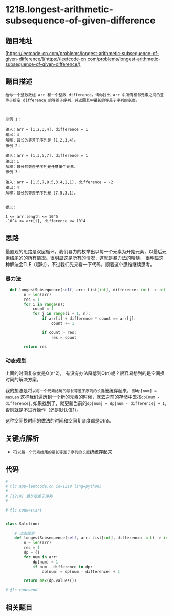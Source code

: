 # 1218.longest-arithmetic-subsequence-of-given-difference

## 题目地址

[https://leetcode-cn.com/problems/longest-arithmetic-subsequence-of-given-difference/](https://leetcode-cn.com/problems/longest-arithmetic-subsequence-of-given-difference/)

## 题目描述

```text
给你一个整数数组 arr 和一个整数 difference，请你找出 arr 中所有相邻元素之间的差等于给定 difference 的等差子序列，并返回其中最长的等差子序列的长度。



示例 1：

输入：arr = [1,2,3,4], difference = 1
输出：4
解释：最长的等差子序列是 [1,2,3,4]。
示例 2：

输入：arr = [1,3,5,7], difference = 1
输出：1
解释：最长的等差子序列是任意单个元素。
示例 3：

输入：arr = [1,5,7,8,5,3,4,2,1], difference = -2
输出：4
解释：最长的等差子序列是 [7,5,3,1]。


提示：

1 <= arr.length <= 10^5
-10^4 <= arr[i], difference <= 10^4
```

## 思路

最直观的思路是双层循环，我们暴力的枚举出以每一个元素为开始元素，以最后元素结尾的的所有情况。很明显这是所有的情况，这就是暴力法的精髓， 很明显这种解法会TLE（超时），不过我们先来看一下代码，顺着这个思维继续思考。

### 暴力法

```python
  def longestSubsequence(self, arr: List[int], difference: int) -> int:
        n = len(arr)
        res = 1
        for i in range(n):
            count = 1
            for j in range(i + 1, n):
                if arr[i] + difference * count == arr[j]:
                    count += 1

                if count > res:
                    res = count

        return res
```

### 动态规划

上面的时间复杂度是O\(n^2\)， 有没有办法降低到O\(n\)呢？很容易想到的是空间换时间的解决方案。

我的想法是将`以每一个元素结尾的最长等差子序列的长度`统统存起来，即`dp[num] = maxLen` 这样我们遍历到一个新的元素的时候，就去之前的存储中去找`dp[num - difference]`, 如果找到了，就更新当前的`dp[num] = dp[num - difference] + 1`, 否则就是不进行操作（还是默认值1）。

这种空间换时间的做法的时间和空间复杂度都是O\(n\)。

## 关键点解析

* 将`以每一个元素结尾的最长等差子序列的长度`统统存起来

## 代码

```python
#
# @lc app=leetcode.cn id=1218 lang=python3
#
# [1218] 最长定差子序列
#

# @lc code=start


class Solution:

    # 动态规划
    def longestSubsequence(self, arr: List[int], difference: int) -> int:
        n = len(arr)
        res = 1
        dp = {}
        for num in arr:
            dp[num] = 1
            if num - difference in dp:
                dp[num] = dp[num - difference] + 1

        return max(dp.values())

# @lc code=end
```

## 相关题目


